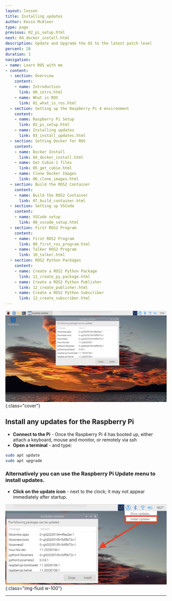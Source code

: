 ```yaml
---
layout: lesson
title: Installing updates
author: Kevin McAleer
type: page
previous: 02_pi_setup.html
next: 04_docker_install.html
description: Update and Upgrade the OS to the latest patch level
percent: 28
duration: 1
navigation:
- name: Learn ROS with me
- content:
  - section: Overview
    content:
    - name: Introduction
      link: 00_intro.html
    - name: What is ROS
      link: 01_what_is_ros.html
  - section: Setting up the Raspberry Pi 4 environment
    content:
    - name: Raspberry Pi Setup
      link: 02_pi_setup.html
    - name: Installing updates
      link: 03_install_updates.html
  - section: Setting Docker for ROS
    content:
    - name: Docker Install
      link: 04_docker_install.html
    - name: Get Cubie-1 files
      link: 05_get_cubie.html
    - name: Clone Docker Images
      link: 06_clone_images.html
  - section: Build the ROS2 Container
    content:
    - name: Build the ROS2 Container
      link: 07_build_container.html
  - section: Setting up VSCode
    content:
    - name: VSCode setup
      link: 08_vscode_setup.html
  - section: First ROS2 Program
    content:
    - name: First ROS2 Program
      link: 09_first_ros_program.html
    - name: Talker ROS2 Program
      link: 10_talker.html
  - section: ROS2 Python Packages
    content:
    - name: Create a ROS2 Python Package
      link: 11_create_py_package.html
    - name: Create a ROS2 Python Publisher
      link: 12_create_publisher.html
    - name: Create a ROS2 Python Subscriber
      link: 13_create_subscriber.html
---
```



![Screenshot of the imager tool](assets/rpi_updates.jpg){:class="cover"}

## Install any updates for the Raspberry Pi

* **Connect to the Pi** - Once the Raspberry Pi 4 has booted up, either attach a keyboard, mouse and monitor, or remotely via ssh
* **Open a terminal** - and type:

```bash
sudo apt update
sudo apt upgrade
```

### Alternatively you can use the Raspberry Pi Update menu to install updates.

* **Click on the update icon** - next to the clock; it may not appear immediately after startup.

![Screenshot of the imager tool](assets/rpi_updates_menu.jpg){:class="img-fluid w-100"}

---
